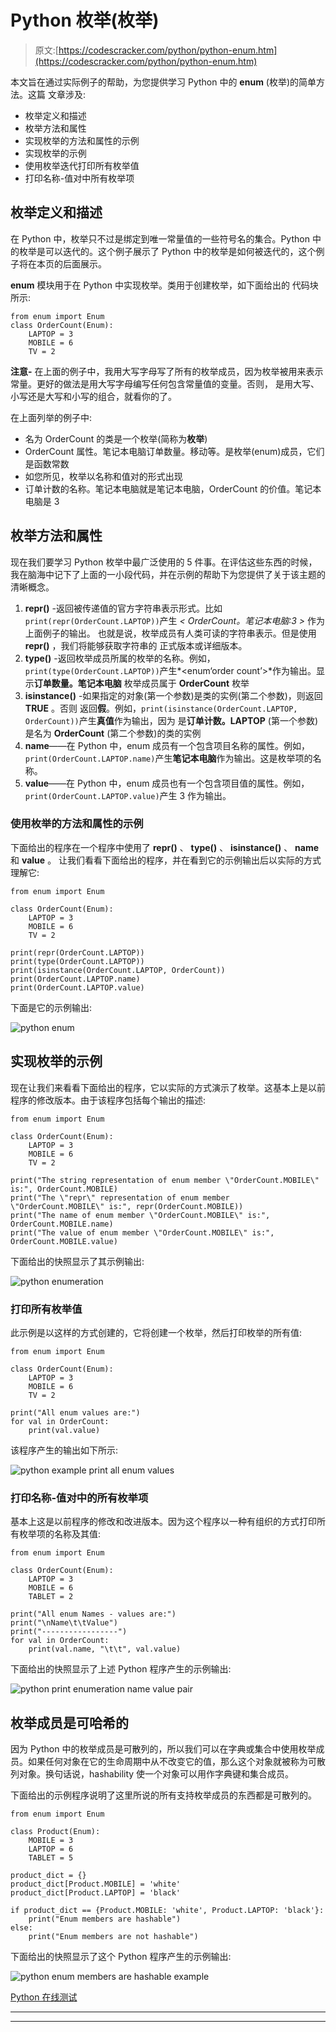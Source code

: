 # Python 枚举(枚举)

> 原文:[https://codescracker.com/python/python-enum.htm](https://codescracker.com/python/python-enum.htm)

本文旨在通过实际例子的帮助，为您提供学习 Python 中的 **enum** (枚举)的简单方法。这篇 文章涉及:

*   枚举定义和描述
*   枚举方法和属性
*   实现枚举的方法和属性的示例
*   实现枚举的示例
*   使用枚举迭代打印所有枚举值
*   打印名称-值对中所有枚举项

## 枚举定义和描述

在 Python 中，枚举只不过是绑定到唯一常量值的一些符号名的集合。Python 中的枚举是可以迭代的。这个例子展示了 Python 中的枚举是如何被迭代的，这个例子将在本页的后面展示。

**enum** 模块用于在 Python 中实现枚举。类用于创建枚举，如下面给出的 代码块所示:

```
from enum import Enum
class OrderCount(Enum):
    LAPTOP = 3
    MOBILE = 6
    TV = 2
```

**注意-** 在上面的例子中，我用大写字母写了所有的枚举成员，因为枚举被用来表示 常量。更好的做法是用大写字母编写任何包含常量值的变量。否则， 是用大写、小写还是大写和小写的组合，就看你的了。

在上面列举的例子中:

*   名为 OrderCount 的类是一个枚举(简称为**枚举**)
*   OrderCount 属性。笔记本电脑订单数量。移动等。是枚举(enum)成员，它们是函数常数
*   如您所见，枚举以名称和值对的形式出现
*   订单计数的名称。笔记本电脑就是笔记本电脑，OrderCount 的价值。笔记本电脑是 3

## 枚举方法和属性

现在我们要学习 Python 枚举中最广泛使用的 5 件事。在评估这些东西的时候，我在脑海中记下了上面的一小段代码，并在示例的帮助下为您提供了关于该主题的清晰概念。

1.  **repr()** -返回被传递值的官方字符串表示形式。比如 `print(repr(OrderCount.LAPTOP))`产生 *< OrderCount。笔记本电脑:3 >* 作为上面例子的输出。 也就是说，枚举成员有人类可读的字符串表示。但是使用 **repr()** ，我们将能够获取字符串的 正式版本或详细版本。
2.  **type()** -返回枚举成员所属的枚举的名称。例如， `print(type(OrderCount.LAPTOP))`产生*<enum‘order count’>*作为输出。显示**订单数量。笔记本电脑** 枚举成员属于 **OrderCount** 枚举
3.  **isinstance()** -如果指定的对象(第一个参数)是类的实例(第二个参数)，则返回 **TRUE** 。否则 返回**假**。例如，`print(isinstance(OrderCount.LAPTOP, OrderCount))`产生**真值**作为输出，因为 是**订单计数。LAPTOP** (第一个参数)是名为 **OrderCount** (第二个参数)的类的实例
4.  **name**——在 Python 中，enum 成员有一个包含项目名称的属性。例如， `print(OrderCount.LAPTOP.name)`产生**笔记本电脑**作为输出。这是枚举项的名称。
5.  **value**——在 Python 中，enum 成员也有一个包含项目值的属性。例如， `print(OrderCount.LAPTOP.value)`产生 3 作为输出。

### 使用枚举的方法和属性的示例

下面给出的程序在一个程序中使用了 **repr()** 、 **type()** 、 **isinstance()** 、 **name** 和 **value** 。 让我们看看下面给出的程序，并在看到它的示例输出后以实际的方式理解它:

```
from enum import Enum

class OrderCount(Enum):
    LAPTOP = 3
    MOBILE = 6
    TV = 2

print(repr(OrderCount.LAPTOP))
print(type(OrderCount.LAPTOP))
print(isinstance(OrderCount.LAPTOP, OrderCount))
print(OrderCount.LAPTOP.name)
print(OrderCount.LAPTOP.value)
```

下面是它的示例输出:

![python enum](../Images/f6bd9ac91f3abee3e95354e48e9fa775.png)

## 实现枚举的示例

现在让我们来看看下面给出的程序，它以实际的方式演示了枚举。这基本上是以前程序的修改版本。由于该程序包括每个输出的描述:

```
from enum import Enum

class OrderCount(Enum):
    LAPTOP = 3
    MOBILE = 6
    TV = 2

print("The string representation of enum member \"OrderCount.MOBILE\" is:", OrderCount.MOBILE)
print("The \"repr\" representation of enum member \"OrderCount.MOBILE\" is:", repr(OrderCount.MOBILE))
print("The name of enum member \"OrderCount.MOBILE\" is:", OrderCount.MOBILE.name)
print("The value of enum member \"OrderCount.MOBILE\" is:", OrderCount.MOBILE.value)
```

下面给出的快照显示了其示例输出:

![python enumeration](../Images/cf56590abdb0706b913fac59c05801bd.png)

### 打印所有枚举值

此示例是以这样的方式创建的，它将创建一个枚举，然后打印枚举的所有值:

```
from enum import Enum

class OrderCount(Enum):
    LAPTOP = 3
    MOBILE = 6
    TV = 2

print("All enum values are:")
for val in OrderCount:
    print(val.value)
```

该程序产生的输出如下所示:

![python example print all enum values](../Images/c6047cc566b3ee01e3675618f698afd0.png)

### 打印名称-值对中的所有枚举项

基本上这是以前程序的修改和改进版本。因为这个程序以一种有组织的方式打印所有枚举项的名称及其值:

```
from enum import Enum

class OrderCount(Enum):
    LAPTOP = 3
    MOBILE = 6
    TABLET = 2

print("All enum Names - values are:")
print("\nName\t\tValue")
print("-----------------")
for val in OrderCount:
    print(val.name, "\t\t", val.value)
```

下面给出的快照显示了上述 Python 程序产生的示例输出:

![python print enumeration name value pair](../Images/1e4ca20aa4f421026826e7e1321eb629.png)

## 枚举成员是可哈希的

因为 Python 中的枚举成员是可散列的，所以我们可以在字典或集合中使用枚举成员。如果任何对象在它的生命周期中从不改变它的值，那么这个对象就被称为可散列对象。换句话说，hashability 使一个对象可以用作字典键和集合成员。

下面给出的示例程序说明了这里所说的所有支持枚举成员的东西都是可散列的。

```
from enum import Enum

class Product(Enum):
    MOBILE = 3
    LAPTOP = 6
    TABLET = 5

product_dict = {}
product_dict[Product.MOBILE] = 'white'
product_dict[Product.LAPTOP] = 'black'

if product_dict == {Product.MOBILE: 'white', Product.LAPTOP: 'black'}:
    print("Enum members are hashable")
else:
    print("Enum members are not hashable")
```

下面给出的快照显示了这个 Python 程序产生的示例输出:

![python enum members are hashable example](../Images/385ea898711a7c8645b827a08c649564.png)

[Python 在线测试](/exam/showtest.php?subid=10)

* * *

* * *